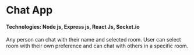 # Chat App

#### Technologies: Node js, Express js, React Js, Socket.io

<p>Any person can chat with their name and selected room. User can select room with their own preference and can chat with others in a specific room.</p>
